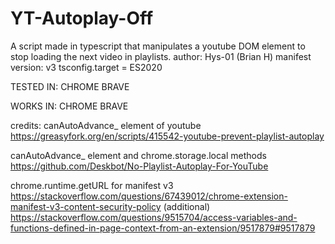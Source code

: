# YT-Autoplay-Off

A script made in typescript that manipulates a youtube DOM element to stop loading the next video in playlists. 
author: Hys-01 (Brian H) 
manifest version: v3 
tsconfig.target = ES2020

TESTED IN: 
    CHROME
    BRAVE
    
WORKS IN: 
    CHROME
    BRAVE


credits: 
canAutoAdvance_ element of youtube
    https://greasyfork.org/en/scripts/415542-youtube-prevent-playlist-autoplay 

canAutoAdvance_ element and chrome.storage.local methods 
    https://github.com/Deskbot/No-Playlist-Autoplay-For-YouTube

chrome.runtime.getURL for manifest v3
    https://stackoverflow.com/questions/67439012/chrome-extension-manifest-v3-content-security-policy 
    (additional) https://stackoverflow.com/questions/9515704/access-variables-and-functions-defined-in-page-context-from-an-extension/9517879#9517879 



